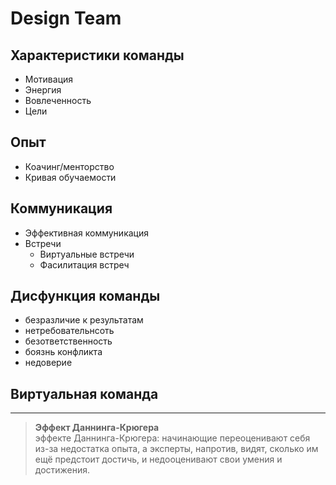 # Design Team
  
## Характеристики команды
- Мотивация
- Энергия
- Вовлеченность
- Цели

## Опыт
- Коачинг/менторство
- Кривая обучаемости

## Коммуникация
- Эффективная коммуникация
- Встречи
    - Виртуальные встречи
    - Фасилитация встреч

## Дисфункция команды
- безразличие к результатам
- нетребовательнсоть
- безответственность
- боязнь конфликта
- недоверие


## Виртуальная команда


---
> **Эффект Даннинга-Крюгера**  
> эффекте Даннинга-Крюгера: начинающие переоценивают себя из-за недостатка опыта, а эксперты, напротив, видят, сколько им ещё предстоит достичь, и недооценивают свои умения и достижения.